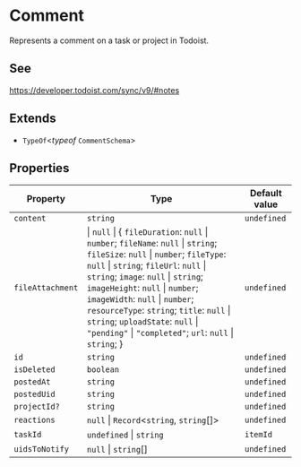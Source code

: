 # Comment

Represents a comment on a task or project in Todoist.

## See

https://developer.todoist.com/sync/v9/#notes

## Extends

- `TypeOf`\<*typeof* `CommentSchema`\>

## Properties

| Property | Type | Default value |
| ------ | ------ | ------ |
| <a id="content"></a> `content` | `string` | `undefined` |
| <a id="fileattachment"></a> `fileAttachment` | \| `null` \| \{ `fileDuration`: `null` \| `number`; `fileName`: `null` \| `string`; `fileSize`: `null` \| `number`; `fileType`: `null` \| `string`; `fileUrl`: `null` \| `string`; `image`: `null` \| `string`; `imageHeight`: `null` \| `number`; `imageWidth`: `null` \| `number`; `resourceType`: `string`; `title`: `null` \| `string`; `uploadState`: `null` \| `"pending"` \| `"completed"`; `url`: `null` \| `string`; \} | `undefined` |
| <a id="id"></a> `id` | `string` | `undefined` |
| <a id="isdeleted"></a> `isDeleted` | `boolean` | `undefined` |
| <a id="postedat"></a> `postedAt` | `string` | `undefined` |
| <a id="posteduid"></a> `postedUid` | `string` | `undefined` |
| <a id="projectid"></a> `projectId?` | `string` | `undefined` |
| <a id="reactions"></a> `reactions` | `null` \| `Record`\<`string`, `string`[]\> | `undefined` |
| <a id="taskid"></a> `taskId` | `undefined` \| `string` | `itemId` |
| <a id="uidstonotify"></a> `uidsToNotify` | `null` \| `string`[] | `undefined` |
